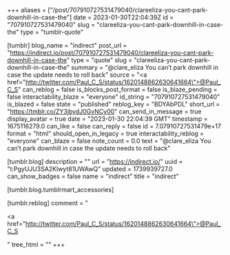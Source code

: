 +++
aliases = ["/post/707910727531479040/clareeliza-you-cant-park-downhill-in-case-the"]
date = 2023-01-30T22:04:39Z
id = "707910727531479040"
slug = "clareeliza-you-cant-park-downhill-in-case-the"
type = "tumblr-quote"

[tumblr]
blog_name = "indirect"
post_url = "https://indirect.io/post/707910727531479040/clareeliza-you-cant-park-downhill-in-case-the"
type = "quote"
slug = "clareeliza-you-cant-park-downhill-in-case-the"
summary = "@clare_eliza You can’t park downhill in case the update needs to roll back"
source = "<a href=\"http://twitter.com/Paul_C_S/status/1620148862630641664\">@Paul_C_S</a>"
can_reblog = false
is_blocks_post_format = false
is_blaze_pending = false
interactability_blaze = "everyone"
id_string = "707910727531479040"
is_blazed = false
state = "published"
reblog_key = "BDYAbPDL"
short_url = "https://tmblr.co/ZY3jbydJ0GvNCy00"
can_send_in_message = true
display_avatar = true
date = "2023-01-30 22:04:39 GMT"
timestamp = 1675116279.0
can_like = false
can_reply = false
id = 7.07910727531479e+17
format = "html"
should_open_in_legacy = true
interactability_reblog = "everyone"
can_blaze = false
note_count = 0.0
text = "@clare_eliza You can&rsquo;t park downhill in case the update needs to roll back"

[tumblr.blog]
description = ""
url = "https://indirect.io/"
uuid = "t:PgyUJU3SA2Klwyt81UWAwQ"
updated = 1739939727.0
can_show_badges = false
name = "indirect"
title = "indirect"

[tumblr.blog.tumblrmart_accessories]

[tumblr.reblog]
comment = "<p><a href=\"http://twitter.com/Paul_C_S/status/1620148862630641664\">@Paul_C_S</a></p>"
tree_html = ""
+++
